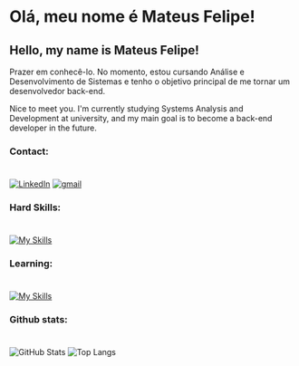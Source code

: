 # Olá, meu nome é Mateus Felipe!
## Hello, my name is Mateus Felipe!

Prazer em conhecê-lo. No momento, estou cursando Análise e Desenvolvimento de Sistemas e tenho o objetivo principal de me tornar um desenvolvedor back-end.

Nice to meet you. I'm currently studying Systems Analysis and Development at university, and my main goal is to become a back-end developer in the future.

### Contact:
#
[![LinkedIn](https://skillicons.dev/icons?i=linkedin)](https://www.linkedin.com/in/mateus-felipe-ara%C3%BAjo-ba2b18191/) 
[![gmail](https://img.icons8.com/?size=50&id=qyRpAggnV0zH&format=png)](mailto:brasil.mateus748@gmail.com)

### Hard Skills: 
#
[![My Skills](https://skillicons.dev/icons?i=html,css,js,nodejs,git,linux)](https://skillicons.dev)

### Learning:
#
[![My Skills](https://skillicons.dev/icons?i=java,postgres)](https://skillicons.dev)

### Github stats:
#
![GitHub Stats](https://github-readme-stats.vercel.app/api?username=MattFLPe&theme=transparent&bg_color=000&border_color=30A3DC&show_icons=true&icon_color=30A3DC&title_color=E94D5F&text_color=FFF)
![Top Langs](https://github-readme-stats-git-masterrstaa-rickstaa.vercel.app/api/top-langs/?username=MattFLPe&layout=compact&bg_color=000&border_color=30A3DC&title_color=E94D5F&text_color=FFF)


